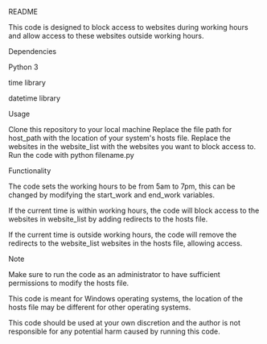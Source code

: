 README

This code is designed to block access to websites during working hours and allow access to these websites outside working hours.

Dependencies

Python 3

time library

datetime library

Usage

Clone this repository to your local machine
Replace the file path for host_path with the location of your system's hosts file.
Replace the websites in the website_list with the websites you want to block access to.
Run the code with python filename.py

Functionality

The code sets the working hours to be from 5am to 7pm, this can be changed by modifying the start_work and end_work variables.

If the current time is within working hours, the code will block access to the websites in website_list by adding redirects to the hosts file.

If the current time is outside working hours, the code will remove the redirects to the website_list websites in the hosts file, allowing access.

Note

Make sure to run the code as an administrator to have sufficient permissions to modify the hosts file.

This code is meant for Windows operating systems, the location of the hosts file may be different for other operating systems.

This code should be used at your own discretion and the author is not responsible for any potential harm caused by running this code.
